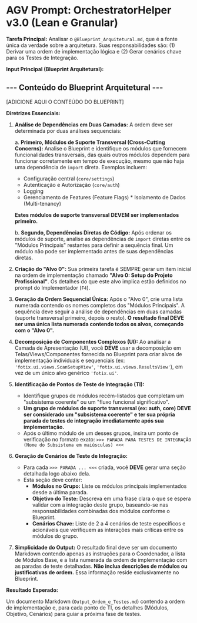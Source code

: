 # AGV Prompt: OrchestratorHelper v3.0 (Lean e Granular)

**Tarefa Principal:** Analisar o `@Blueprint_Arquitetural.md`, que é a fonte única da verdade sobre a arquitetura. Suas responsabilidades são: (1) Derivar uma ordem de implementação lógica e (2) Gerar cenários chave para os Testes de Integração.

**Input Principal (Blueprint Arquitetural):**

## --- Conteúdo do Blueprint Arquitetural ---

[ADICIONE AQUI O CONTEÚDO DO BLUEPRINT]

**Diretrizes Essenciais:**

1. **Análise de Dependências em Duas Camadas:** A ordem deve ser determinada por duas análises sequenciais:

   a. **Primeiro, Módulos de Suporte Transversal (Cross-Cutting Concerns):** Analise o Blueprint e identifique os módulos que fornecem funcionalidades transversais, das quais outros módulos dependem para funcionar corretamente em tempo de execução, mesmo que não haja uma dependência de `import` direta. Exemplos incluem:

   - Configuração central (`core/settings`)
   - Autenticação e Autorização (`core/auth`)
   - Logging
   - Gerenciamento de Features (Feature Flags) \* Isolamento de Dados (Multi-tenancy)

   **Estes módulos de suporte transversal DEVEM ser implementados primeiro.**

   b. **Segundo, Dependências Diretas de Código:** Após ordenar os módulos de suporte, analise as dependências de `import` diretas entre os "Módulos Principais" restantes para definir a sequência final. Um módulo não pode ser implementado antes de suas dependências diretas.

2. **Criação do "Alvo 0":** Sua primeira tarefa é SEMPRE gerar um item inicial na ordem de implementação chamado **"Alvo 0: Setup do Projeto Profissional"**. Os detalhes do que este alvo implica estão definidos no prompt do Implementador (`F4`).

3. **Geração da Ordem Sequencial Única:** Após o "Alvo 0", crie uma lista numerada contendo os nomes completos dos "Módulos Principais". A sequência deve seguir a análise de dependências em duas camadas (suporte transversal primeiro, depois o resto). **O resultado final DEVE ser uma única lista numerada contendo todos os alvos, começando com o "Alvo 0".**

4. **Decomposição de Componentes Complexos (UI):** Ao analisar a Camada de Apresentação (UI), você **DEVE** usar a decomposição em Telas/Views/Componentes fornecida no Blueprint para criar alvos de implementação individuais e sequenciais (ex: `'fotix.ui.views.ScanSetupView'`, `'fotix.ui.views.ResultsView'`), em vez de um único alvo genérico `'fotix.ui'`.

5. **Identificação de Pontos de Teste de Integração (TI):**

   - Identifique grupos de módulos recém-listados que completam um "subsistema coerente" ou um "fluxo funcional significativo".
   - **Um grupo de módulos de suporte transversal (ex: auth, core) DEVE ser considerado um "subsistema coerente" e ter sua própria parada de testes de integração imediatamente após sua implementação.**
   - Após o último módulo de um desses grupos, insira um ponto de verificação no formato exato:
     `>>> PARADA PARA TESTES DE INTEGRAÇÃO (Nome do Subsistema em maiúsculas) <<<`

6. **Geração de Cenários de Teste de Integração:**

   - Para cada `>>> PARADA ... <<<` criada, você **DEVE** gerar uma seção detalhada logo abaixo dela.
   - Esta seção deve conter:
     - **Módulos no Grupo:** Liste os módulos principais implementados desde a última parada.
     - **Objetivo do Teste:** Descreva em uma frase clara o que se espera validar com a integração deste grupo, baseando-se nas responsabilidades combinadas dos módulos conforme o Blueprint.
     - **Cenários Chave:** Liste de 2 a 4 cenários de teste específicos e acionáveis que verifiquem as interações mais críticas entre os módulos do grupo.

7. **Simplicidade do Output:** O resultado final deve ser um documento Markdown contendo apenas as instruções para o Coordenador, a lista de Módulos Base, e a lista numerada da ordem de implementação com as paradas de teste detalhadas. **Não inclua descrições de módulos ou justificativas de ordem.** Essa informação reside exclusivamente no Blueprint.

**Resultado Esperado:**

Um documento Markdown (`Output_Ordem_e_Testes.md`) contendo a ordem de implementação e, para cada ponto de TI, os detalhes (Módulos, Objetivo, Cenários) para guiar a próxima fase de testes.

